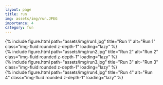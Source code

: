 ```yaml
---
layout: page
title: run
img: assets/img/run.JPEG 
importance: 4
category: fun
---
```

<!-- Row 1: three images -->
<div class="row row-cols-1 row-cols-md-3 g-3">
  <div class="col">
    {% include figure.html path="assets/img/run1.jpg" title="Run 1" alt="Run 1" class="img-fluid rounded z-depth-1" loading="lazy" %}
  </div>
  <div class="col">
    {% include figure.html path="assets/img/run2.jpg" title="Run 2" alt="Run 2" class="img-fluid rounded z-depth-1" loading="lazy" %}
  </div>
  <div class="col">
    {% include figure.html path="assets/img/run3.jpg" title="Run 3" alt="Run 3" class="img-fluid rounded z-depth-1" loading="lazy" %}
  </div>
</div>

<!-- Row 2: single image centered -->
<div class="row g-3 mt-3">
  <div class="col-12 col-md-6 offset-md-3">
    {% include figure.html path="assets/img/run4.jpg" title="Run 4" alt="Run 4" class="img-fluid rounded z-depth-1" loading="lazy" %}
  </div>
</div>


